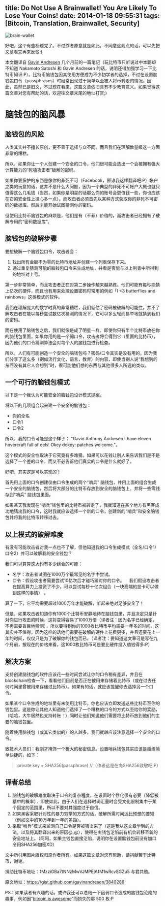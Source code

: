 title: Do Not Use A Brainwallet! You Are Likely To Lose Your Coins!
date: 2014-01-18 09:55:31
tags: [Bitcoin, Translation, Brainwallet, Security]
---
![brain-wallet](http://1.bp.blogspot.com/-CMGT-QTUSdM/UQW0_xXLM5I/AAAAAAAAAgk/EEVWxus9XTw/s320/brain_money_2.jpg)

好吧，这个有些标题党了。不过作者原意就是如此。不同意这观点的话，可以先把文章看完再来反驳:)
<!--more-->

本文翻译自 [Gavin Andresen](http://en.wikipedia.org/wiki/Gavin_Andresen) 几个月前的一篇笔记（玩比特币只听说过中本聪却不知道 Nakamoto Satoshi 和 Gavin Andresen 的话，说明还得加强学习一下比特币知识:P）。比特币脑钱包因其使用方便成为不少初学者的选择，不过在设置脑钱包口令（passphrases）时经常出现过于简单以至被人将币转走的情况。因此，虽然已是旧文，不过现在看来，这篇文章依旧具有不少教育意义。如果觉得这篇文章对您有帮助的话，欢迎往文章末尾的地址打赏;)

# 脑钱包的脑风暴

## 脑钱包的风险

人类其实并不擅长原创，更不善于选择与众不同。而且我们在理解数量级这一方面非常的糟糕。 

所以，如果你让一个人创建一个安全的口令，他们很可能会选出一个会被拥有强大计算能力的“死嗑攻击者”破解的密码。 

如果你要保护的东西是像你的非死不可（Facebook，原谅我这样翻译吧:P）帐户之类的玩意的话，这并不是什么大问题，因为一个典型的非死不可帐户大概也就只值得这么几毛钱（当然，如果你是明星的话那么你的账号会更值钱一些，你也应该在它的安全性上操心多一点）。而攻击者必须首先以某种方式获取你的非死不可密码的数据库，然后才能开始试图猜测你的密码。 

但使用比特币脑钱包的麻烦是，他们是有（不菲）价值的，而攻击者已经拥有了破解专用的“密码数据库”。

## 脑钱包的破解步骤

要想破解一个脑钱包口令，攻击者会：

1. 找出所有金额不为零的比特币地址并创建一个列表保存下来。
2. 通过重复猜测可能的脑钱包口令来生成地址，并看是否能与以上列表中所得到的地址对上号。

第一步非常简单，而且攻击者正在对第二步操作越来越熟练。他们可能有每秒能猜上亿次的硬件，而且也有用来处理设置密码时常用的例如「I <3 butterflies and rainbows」这类模式的软件。

我们在理解庞大的数字时真的非常糟糕，我们低估了密码被破解的可能性，并不了解攻击者在能以每秒尝试数亿次猜测的情况下，它可以多么轻而易举地就猜到我们的密码。

而在使用了脑钱包之后，我们就像是成了明星一样，即使你只有半个比特币放在你的脑钱包里面，如果你用的是一个弱口令，攻击者将会得到它（里面的比特币），因为他们的口令猜测算法会对每个人的脑钱包进行检查。 

所以，人们有可能创造一个安全的脑钱包吗？密码/口令其实是没有用的，因为我们分享了这么多（例如流行文化，语言，教育）的内容，即使当别人说“我想到的东西没有其它人会想到”时，很可能他们想的东西与其他很多人所选的类似。

## 一个可行的脑钱包模式

以下是一个我认为可能安全的脑钱包设计模式提案。

将以下的几项组合起来建一个安全的脑钱包：

* 你的全名
* 口令1
* 口令2

所以，我的口令可能是这个样子： "Gavin Anthony Andresen I have eleven hovercraft full of eels! Okey dokey: patches welcome."。

这个模式的安全性取决于它究竟有多难猜。如果可以花钱让别人来告诉我们是不是选择了一个差的口令，而又不必告诉他们真实的口令是什么就好了。

好吧，其实这是可以实现的！

首先用上面的口令创建仅由口令生成的两个“哨兵” 脑钱包，并用上面的组合生成一个安全的脑钱包，然后将大部分的比特币存放到安全的脑钱包上，并将一些零钱存到“哨兵” 脑钱包里面。 

如果某天我发现在“哨兵”钱包里的比特币被转走了，我就知道在某个地方有黑客成功地猜出我的口令，这时我就应该选择一个新的口令，创建新的“哨兵”和安全脑钱包并将我的比特币转移过去。

## 以上模式的破解难度

有没有可能攻击者对我一点也不了解，但他知道我的口令生成模式（全名/口令1/口令2）并可以破解我的安全钱包？

我们可以算算这大约有多少组合的可能：

* 名字：攻击者试图在1000万个最常见的名字中尝试。
* 口令：假设攻击者需要尝试10亿次后才碰巧猜对你的口令。
  
我们假设攻击者在提高算力上投资了不少，可以尝试每秒十亿次组合（一块高端的显卡可以做到这样的事情） 。

算了一下，它平均需要超过1000万年才能破解，听起来绝对足够安全了！

但是，如果攻击者知道你有1000个比特币安静地待在脑钱包里，并且决定只是针对你进行攻击的时候，这将变得容易了1000万倍（译者注：因为名字已经确定，不再需要盲目地猜测），所以要得到你的1000枚比特币平均需要一年多的时间。这其实并不值得，因为这样的话他们需要在破解的硬件上花费更多，并且还要花上一年的时间，仅仅只是为了破解你的钱包而已。（译者注：要知道这文章可是写在九个月前，按现在的价格来看，这1000枚比特币可是要比硬件投入值钱得多:P）

## 解决方案

支持创建脑钱包的软件应该花一些时间尝试让你的口令稍有差异，并且在blockchain检查一下，看看他们目前是否正在被用来存储着比特币（或在过去任何时间里曾被用来存储过比特币）。如果有的话，就应该提醒你去选择另一个口令。

如果某个口令生成的地址里有未使用比特币，你也应该立即发送这些比特币至你的钱包里。这是你让其他人知道他们选择了一个糟糕的口令的方式以至给你的奖励，（哈哈，大牛居然也支持转账！）同时让他们知道他们需要将比特币放到他们的主要的脑钱包里。

随着使用脑钱包（或其它类似的）的人越多，我们就越应该注意选择一个安全的口令。

致技术人员们：我刚才掩饰一个极大的秘密信息。设置哨兵钱包其实应该是超级简单快捷的，如下：

> private key = SHA256(passphrase) //（作者这是在向SHA256致敬吧:P）

## 译者总结

1. 脑钱包的破解难度取决于口令的复杂程度，在设置时个性化很有必要（降低被猜中的概率），即使如此，由于人们在选择时词汇量时会受文化限制集中于某个固定的范围里，所以不要对其强度过于自信。
2. 如果黑客采取针对性的暴力穷举的方式的话，破解所需时间远比预想的要短（例如文中的10万年到一年的差距）。
3. 采取“哨兵”模式来监测自己口令是否被猜出来了（这是我从这文章学到的方法，以及将其翻译出来的原因@_@），使得在主钱包沦陷前有机会转移至新的安全地址上。（呵呵，如果主钱包直接沦陷，说明你在设置脑钱包前没有加口令用SHA256加密XD）

文中所引用图片版权归原作者所有。如果这篇文章对您有帮助，请捐献若干比特币，谢谢。

捐助比特币地址：1MzziGBa7tNNzMwVJMPEjAfM1wRcvSGZu5
与君共勉。

原文地址：https://gist.github.com/gavinandresen/3840286

PS：如果读者有兴趣的话，或许我还可以总结一下因弱口令造成的脑钱包沦陷的趣事，例如因“[bitcoin is awesome](https://blockchain.info/tx/d1c4b02330effab49599a67f03b4816e02d9a253746a66444277de10202c7499)”而损失的那 500 枚:P
